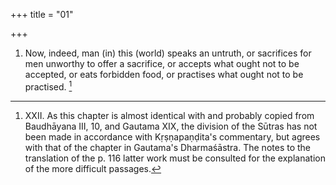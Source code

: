 +++
title = "01"

+++
1. Now, indeed, man (in) this (world) speaks an untruth, or sacrifices for men unworthy to offer a sacrifice, or accepts what ought not to be accepted, or eats forbidden food, or practises what ought not to be practised. [^1] 


[^1]:  XXII. As this chapter is almost identical with and probably copied from Baudhāyana III, 10, and Gautama XIX, the division of the Sūtras has not been made in accordance with Kṛṣṇapaṇḍita's commentary, but agrees with that of the chapter in Gautama's Dharmaśāstra. The notes to the translation of the p. 116 latter work must be consulted for the explanation of the more difficult passages.
